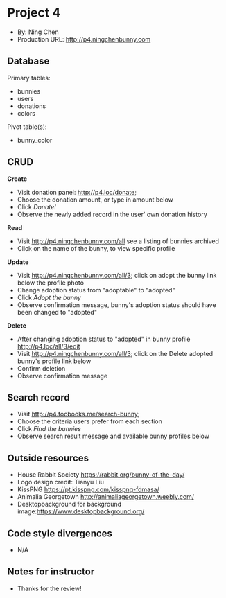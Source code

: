 # Project 4
+ By: Ning Chen
+ Production URL: <http://p4.ningchenbunny.com>

## Database

Primary tables:
  + bunnies
  + users
  + donations
  + colors
  
Pivot table(s):
  + bunny_color


## CRUD

__Create__
  + Visit donation panel: <http://p4.loc/donate>;
  + Choose the donation amount, or type in amount below
  + Click *Donate!*
  + Observe the newly added record in the user' own donation history
  
__Read__
  + Visit <http://p4.ningchenbunny.com/all> see a listing of bunnies archived
  + Click on the name of the bunny, to view specific profile
  
__Update__
  + Visit <http://p4.ningchenbunny.com/all/3>; click on adopt the bunny link below the profile photo
  + Change adoption status from "adoptable" to "adopted"
  + Click *Adopt the bunny*
  + Observe confirmation message, bunny's adoption status should have been changed to "adopted"
  
__Delete__
  + After changing adoption status to "adopted" in bunny profile <http://p4.loc/all/3/edit>
  + Visit <http://p4.ningchenbunny.com/all/3>; click on the Delete adopted bunny's profile link below
  + Confirm deletion
  + Observe confirmation message

## Search record
  + Visit <http://p4.foobooks.me/search-bunny>;
  + Choose the criteria users prefer from each section
  + Click *Find the bunnies*
  + Observe search result message and available bunny profiles below
  
## Outside resources
  + House Rabbit Society <https://rabbit.org/bunny-of-the-day/>
  + Logo design credit: Tianyu Liu
  + KissPNG <https://pt.kisspng.com/kisspng-fdmasa/>
  + Animalia Georgetown <http://animaliageorgetown.weebly.com/>
  + Desktopbackground for background image:<https://www.desktopbackground.org/>

## Code style divergences
  + N/A

## Notes for instructor
  + Thanks for the review!
